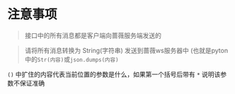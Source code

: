 # 注意事项

> 接口中的所有消息都是客户端向蔷薇服务端发送的

> 请将所有消息转换为 String(字符串) 发送到蔷薇ws服务器中 (也就是pyton中的`Str(内容)`或`json.dumps(内容)`

`()` 中扩住的内容代表当前位置的参数是什么，如果第一个括号后带有 `*` 说明该参数不保证准确